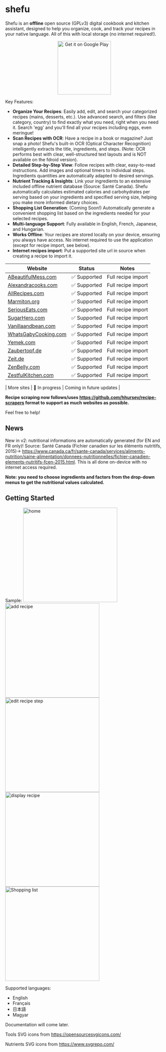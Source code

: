 # shefu

Shefu is an **offline** open source (GPLv3) digital cookbook and kitchen assistant, designed to help you organize, cook, and track your recipes in your native language. All of this with local storage (no internet required!).

<a href='https://play.google.com/store/apps/details?id=fr.orvidia.shefu'>
  <center><img src="assets/GetItOnGooglePlay_Badge_Web_color_English.png" alt="Get it on Google Play" width="170"></center>
</a>


Key Features:

- **Organize Your Recipes**: Easily add, edit, and search your categorized recipes (mains, desserts, etc.). Use advanced search, and filters (like category, country) to find exactly what you need, right when you need it. Search 'egg' and you'll find all your recipes including eggs, even meringue!
- **Scan Recipes with OCR**: Have a recipe in a book or magazine? Just snap a photo! Shefu's built-in OCR (Optical Character Recognition) intelligently extracts the title, ingredients, and steps. (Note: OCR performs best with clear, well-structured text layouts and is NOT available on the fdroid version).
- **Detailed Step-by-Step View**: Follow recipes with clear, easy-to-read instructions. Add images and optional timers to individual steps. Ingredients quantities are automatically adapted to desired servings.
- **Nutrient Tracking & Insights**: Link your ingredients to an extensive included offline nutrient database (Source: Santé Canada). Shefu automatically calculates estimated calories and carbohydrates per serving based on your ingredients and specified serving size, helping you make more informed dietary choices.
- **Shopping List Generation**: (Coming Soon!) Automatically generate a convenient shopping list based on the ingredients needed for your selected recipes.
- **Multi-language Support**: Fully available in English, French, Japanese, and Hungarian.
- **Works Offline**: Your recipes are stored locally on your device, ensuring you always have access. No internet required to use the application (except for recipe import, see below).
- **Internet recipes import**: Put a supported site url in source when creating a recipe to import it.

| Website | Status | Notes |
|---------|--------|-------|
| [ABeautifulMess.com](https://www.abeautifulmess.com) | ✅ Supported | Full recipe import |
| [Alexandracooks.com](https://alexandracooks.com) | ✅ Supported | Full recipe import |
| [AllRecipes.com](https://www.allrecipes.com) | ✅ Supported | Full recipe import |
| [Marmiton.org](https://www.marmiton.org) | ✅ Supported | Full recipe import |
| [SeriousEats.com](https://www.seriouseats.com) | ✅ Supported | Full recipe import |
| [SugarHero.com](https://www.sugarhero.com) | ✅ Supported | Full recipe import |
| [Vanillaandbean.com](https://vanillaandbean.com) | ✅ Supported | Full recipe import |
| [WhatsGabyCooking.com](https://www.whatsgabycooking.com) | ✅ Supported | Full recipe import |
| [Yemek.com](https://www.yemek.com) | ✅ Supported | Full recipe import |
| [Zaubertopf.de](https://www.zaubertopf.de) | ✅ Supported | Full recipe import |
| [Zeit.de](https://www.zeit.de) | ✅ Supported | Full recipe import |
| [ZenBelly.com](https://www.zenbelly.com) | ✅ Supported | Full recipe import |
| [ZestfulKitchen.com](https://www.zestfulkitchen.com) | ✅ Supported | Full recipe import |

| More sites | 🚧 In progress | Coming in future updates |


**Recipe scraping now follows/uses https://github.com/hhursev/recipe-scrapers format to support as much websites as possible.**

Feel free to help!

## News

New in v2: nutritional informations are automatically generated (for EN and FR only)! Source: Santé Canada (Fichier canadien sur les éléments nutritifs, 2015)-> https://www.canada.ca/fr/sante-canada/services/aliments-nutrition/saine-alimentation/donnees-nutritionnelles/fichier-canadien-elements-nutritifs-fcen-2015.html. This is all done on-device with no internet access required.

**Note: you need to choose ingredients and factors from the drop-down menus to get the nutritional values calculated.**

## Getting Started

Sample:
<img src="fastlane/metadata/android/en-US/images/phoneScreenshots/1-search.png" alt="home" width="300">
<img src="fastlane/metadata/android/en-US/images/phoneScreenshots/2-add_recipe.png" alt="add recipe" width="300">
<img src="fastlane/metadata/android/en-US/images/phoneScreenshots/3-edit_recipe_step.png" alt="edit recipe step" width="300">
<img src="fastlane/metadata/android/en-US/images/phoneScreenshots/4-display_recipe.png" alt="display recipe" width="300">
<img src="fastlane/metadata/android/en-US/images/phoneScreenshots/5-shopping-list.png" alt="Shopping list" width="300">




Supported languages:
  - English
  - Français
  - 日本語
  - Magyar

Documentation will come later.

Tools SVG icons from https://opensourcesvgicons.com/

Nutrients SVG icons from https://www.svgrepo.com/
